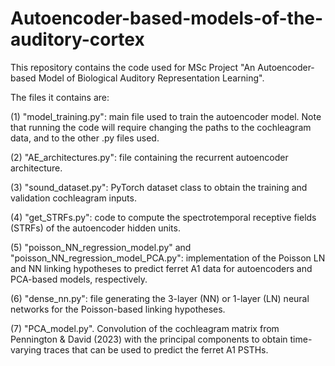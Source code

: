 # Autoencoder-based-models-of-the-auditory-cortex
This repository contains the code used for MSc Project "An Autoencoder-based Model of Biological Auditory
Representation Learning".

The files it contains are:

(1) "model_training.py": main file used to train the autoencoder model. Note that running the code will require changing the paths to the cochleagram data, and to the other .py files used. 

(2) "AE_architectures.py": file containing the recurrent autoencoder architecture. 

(3) "sound_dataset.py": PyTorch dataset class to obtain the training and validation cochleagram inputs.

(4) "get_STRFs.py": code to compute the spectrotemporal receptive fields (STRFs) of the autoencoder hidden units.

(5) "poisson_NN_regression_model.py" and "poisson_NN_regression_model_PCA.py": implementation of the Poisson LN and NN linking hypotheses to predict ferret A1 data for autoencoders and PCA-based models, respectively. 

(6) "dense_nn.py": file generating the 3-layer (NN) or 1-layer (LN) neural networks for the Poisson-based linking hypotheses. 

(7) "PCA_model.py". Convolution of the cochleagram matrix from Pennington & David (2023) with the principal components to obtain time-varying traces that can be used to predict the ferret A1 PSTHs.

